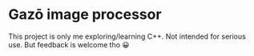 # Gazō image processor
This project is only me exploring/learning C++. Not intended for serious use. But feedback is welcome tho 😀